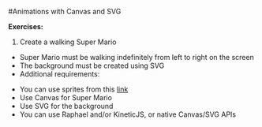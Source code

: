 #Animations with Canvas and SVG

**Exercises:**

01. Create a walking Super Mario
 * Super Mario must be walking indefinitely from left to right on the screen
 * The background must be created using SVG
 * Additional requirements:
  - You can use sprites from this [link](https://www.google.com/search?q=super+mario+sprite&newwindow=1&es_sm=122&source=lnms&tbm=isch&sa=X&ei=4haQU4mKJKjB0QXBo4GIBw&ved=0CAgQ_AUoAQ&biw=1618&bih=965)
  - Use Canvas for Super Mario
  - Use SVG for the background
  - You can use Raphael and/or KineticJS, or native Canvas/SVG APIs
